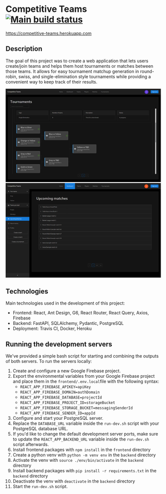# Competitive Teams [![Main build status](https://travis-ci.org/nokia-wroclaw/innovativeproject-competitive-teams.svg?branch=main)](https://travis-ci.org/nokia-wroclaw/innovativeproject-competitive-teams)

https://competitive-teams.herokuapp.com

## Description

The goal of this project was to create a web application that lets users create/join teams and helps them host tournaments or matches between those teams. It allows for easy tournament matchup generation in round-robin, swiss, and single-elimination style tournaments while providing a convenient way to keep track of their results.

![Website screenshot](frontend/public/screenshot.png)
![Website screenshot](frontend/public/screenshot2.png)

## Technologies

Main technologies used in the development of this project:

- Frontend: React, Ant Design, G6, React Router, React Query, Axios, Firebase
- Backend: FastAPI, SQLAlchemy, Pydantic, PostgreSQL
- Deployment: Travis CI, Docker, Heroku

## Running the development servers

We've provided a simple bash script for starting and combining the outputs of both servers. To run the servers locally:

<ol>
    <li>Create and configure a new Google Firebase project.</li>
    <li>Export the environmental variables from your Google Firebase project and place them in the <code>frontend/.env.local</code>file with the following syntax:
        <ul>
            <li><code>REACT_APP_FIREBASE_APIKEY=apiKey</code></li>
            <li><code>REACT_APP_FIREBASE_DOMAIN=authDomain</code></li>
            <li><code>REACT_APP_FIREBASE_DATABASE=projectId</code></li>
            <li><code>REACT_APP_FIREBASE_PROJECT_ID=storageBucket</code></li>
            <li><code>REACT_APP_FIREBASE_STORAGE_BUCKET=messagingSenderId</code></li>
            <li><code>REACT_APP_FIREBASE_SENDER_ID=appId</code></li>
        </ul>
    </li>
    <li>Configure and start your PostgreSQL server.</li>
    <li>Replace the <code>DATABASE_URL</code> variable inside the <code>run-dev.sh</code> script with your PostgreSQL database URL.</li>
    <li>If you'd like to change the default development server ports, make sure to update the <code>REACT_APP_BACKEND_URL</code> variable inside the <code>run-dev.sh</code> script afterwards.</li>
    <li>Install frontend packages with <code>npm install</code> in the <code>frontend</code> directory</li>
    <li>Create a python venv with <code>python -m venv env</code> in the <code>backend</code> directory</li>
    <li>Activate the venv with <code>source ./env/bin/activate</code> in the <code>backend</code> directory</li>
    <li>Install backend packages with <code>pip install -r requirements.txt</code> in the <code>backend</code> directory</li>
    <li>Deactivate the venv with <code>deactivate</code> in the <code>backend</code> directory</li>
    <li>Start the <code>run-dev.sh</code> script.</li>
</ol>
